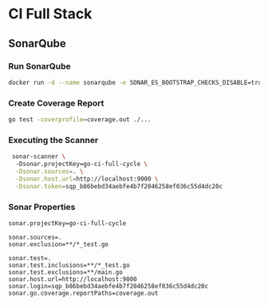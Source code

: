 # CI Full Stack


## SonarQube
### Run SonarQube
```bash
docker run -d --name sonarqube -e SONAR_ES_BOOTSTRAP_CHECKS_DISABLE=true -p 9000:9000 sonarqube:latest
```

### Create Coverage Report
```bash
go test -coverprofile=coverage.out ./...
```

### Executing the Scanner
```bash
 sonar-scanner \                                                                                                 ─╯
  -Dsonar.projectKey=go-ci-full-cycle \
  -Dsonar.sources=. \
  -Dsonar.host.url=http://localhost:9000 \
  -Dsonar.token=sqp_b86bebd34aebfe4b7f2046258ef036c55d4dc20c
```

### Sonar Properties
```properties
sonar.projectKey=go-ci-full-cycle

sonar.sources=.
sonar.exclusion=**/*_test.go

sonar.test=.
sonar.test.inclusions=**/*_test.go
sonar.test.exclusions=**/main.go
sonar.host.url=http://localhost:9000
sonar.login=sqp_b86bebd34aebfe4b7f2046258ef036c55d4dc20c
sonar.go.coverage.reportPaths=coverage.out
```

